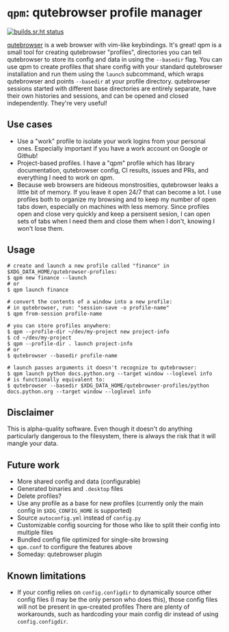 # `qpm`: qutebrowser profile manager

[![builds.sr.ht status](https://builds.sr.ht/~pvsr/qpm.svg)](https://builds.sr.ht/~pvsr/qpm?)

[qutebrowser](https://github.com/qutebrowser/qutebrowser) is a web browser with
vim-like keybindings. It's great! qpm is a small tool for creating qutebrowser
"profiles", directories you can tell qutebrowser to store its config and data in
using the `--basedir` flag.  You can use qpm to create profiles that share
config with your standard qutebrowser installation and run them using the
`launch` subcommand, which wraps qutebrowser and points `--basedir` at your
profile directory. qutebrowser sessions started with different base directories
are entirely separate, have their own histories and sessions, and can be opened
and closed independently. They're very useful!

## Use cases
 - Use a "work" profile to isolate your work logins from your personal ones.
   Especially important if you have a work account on Google or Github!
 - Project-based profiles. I have a "qpm" profile which has library
   documentation, qutebrowser config, CI results, issues and PRs, and everything
   I need to work on qpm.
 - Because web browsers are hideous monstrosities, qutebrowser leaks a little
   bit of memory. If you leave it open 24/7 that can become a lot.  I use
   profiles both to organize my browsing and to keep my number of open tabs
   down, especially on machines with less memory. Since profiles open and close
   very quickly and keep a persisent sesion, I can open sets of tabs when I need
   them and close them when I don't, knowing I won't lose them.

## Usage
```
# create and launch a new profile called "finance" in $XDG_DATA_HOME/qutebrowser-profiles:
$ qpm new finance --launch
# or
$ qpm launch finance

# convert the contents of a window into a new profile:
# in qutebrowser, run: "session-save -o profile-name"
$ qpm from-session profile-name

# you can store profiles anywhere:
$ qpm --profile-dir ~/dev/my-project new project-info
$ cd ~/dev/my-project
$ qpm --profile-dir . launch project-info
# or
$ qutebrowser --basedir profile-name

# launch passes arguments it doesn't recognize to qutebrowser:
$ qpm launch python docs.python.org --target window --loglevel info
# is functionally equivalent to:
$ qutebrowser --basedir $XDG_DATA_HOME/qutebrowser-profiles/python docs.python.org --target window --loglevel info
```

## Disclaimer
This is alpha-quality software. Even though it doesn't do anything particularly
dangerous to the filesystem, there is always the risk that it will mangle your
data.

## Future work
- More shared config and data (configurable)
- Generated binaries and `.desktop` files
- Delete profiles?
- Use any profile as a base for new profiles (currently only the main config in
  `$XDG_CONFIG_HOME` is supported)
- Source `autoconfig.yml` instead of `config.py`
- Customizable config sourcing for those who like to split their config into
  multiple files
- Bundled config file optimized for single-site browsing
- `qpm.conf` to configure the features above
- Someday: qutebrowser plugin

## Known limitations
- If your config relies on `config.configdir` to dynamically source other config
  files (I may be the only person who does this), those config files will not be
  present in `qpm`-created profiles There are plenty of workarounds, such as
  hardcoding your main config dir instead of using `config.configdir`.
